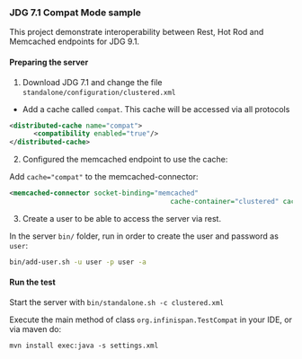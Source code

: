 ### JDG 7.1 Compat Mode sample

This project demonstrate interoperability between Rest, Hot Rod and Memcached endpoints
for JDG 9.1.

#### Preparing the server

1. Download JDG 7.1 and change the file ```standalone/configuration/clustered.xml```

* Add a cache called ```compat```. This cache will be accessed via all protocols

```xml
<distributed-cache name="compat">
      <compatibility enabled="true"/>
</distributed-cache>
```

2. Configured the memcached endpoint to use the cache:

Add ```cache="compat"``` to the memcached-connector:

```xml
<memcached-connector socket-binding="memcached" 
                                        cache-container="clustered" cache="compat"/>

```

3. Create a user to be able to access the server via rest.

In the server ```bin/``` folder, run in order to create the user and password as ```user```:

```bash
bin/add-user.sh -u user -p user -a
```

#### Run the test

Start the server with ```bin/standalone.sh -c clustered.xml```

Execute the main method of class ```org.infinispan.TestCompat``` in your IDE, or via maven do:

```mvn install exec:java -s settings.xml```






